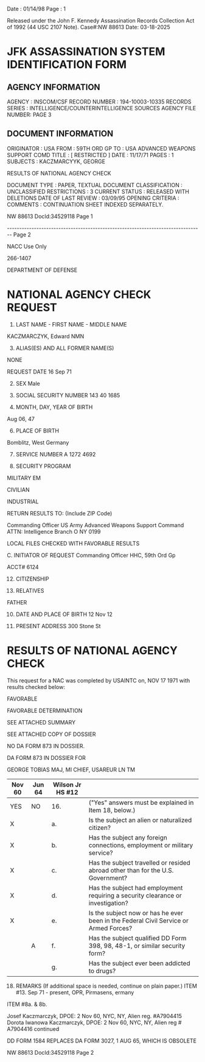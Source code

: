Date : 01/14/98
Page : 1

Released under the John F. Kennedy
Assassination Records Collection Act of
1992 (44 USC 2107 Note). Case#:NW
88613 Date: 03-18-2025

# JFK ASSASSINATION SYSTEM IDENTIFICATION FORM

## AGENCY INFORMATION

AGENCY : INSCOM/CSF
RECORD NUMBER : 194-10003-10335
RECORDS SERIES : INTELLIGENCE/COUNTERINTELLIGENCE SOURCES
AGENCY FILE NUMBER: PAGE 3

## DOCUMENT INFORMATION

ORIGINATOR : USA
FROM : 59TH ORD GP
TO : USA ADVANCED WEAPONS SUPPORT COMD
TITLE : [ RESTRICTED ]
DATE : 11/17/71
PAGES : 1
SUBJECTS : KACZMARCYYK, GEORGE

RESULTS OF NATIONAL AGENCY CHECK

DOCUMENT TYPE : PAPER, TEXTUAL DOCUMENT
CLASSIFICATION : UNCLASSIFIED
RESTRICTIONS : 3
CURRENT STATUS : RELEASED WITH DELETIONS
DATE OF LAST REVIEW : 03/09/95
OPENING CRITERIA :
COMMENTS : CONTINUATION SHEET INDEXED SEPARATELY.

NW 88613 Docld:34529118 Page 1


-------------------------------------------------------------------------------- Page 2

NACC Use Only

266-1407

DEPARTMENT OF DEFENSE

# NATIONAL AGENCY CHECK REQUEST

1. LAST NAME - FIRST NAME - MIDDLE NAME

KACZMARCZYK, Edward NMN

3. ALIAS(ES) AND ALL FORMER NAME(S)

NONE

REQUEST DATE
16 Sep 71

2. SEX
   Male

4. SOCIAL SECURITY NUMBER
   143 40 1685

5. MONTH, DAY, YEAR OF BIRTH

Aug 06, 47

6. PLACE OF BIRTH

Bomblitz, West Germany

7. SERVICE NUMBER
   A 1272 4692

8. SECURITY PROGRAM

MILITARY EM

CIVILIAN

INDUSTRIAL

RETURN
RESULTS
TO:
(Include ZIP
Code)

Commanding Officer
US Army Advanced Weapons Support Command
ATTN: Intelligence Branch
O NY 0199

LOCAL FILES CHECKED
WITH FAVORABLE RESULTS

C. INITIATOR OF REQUEST
Commanding Officer
HHC, 59th Ord Gp

ACCT# 6124

12. CITIZENSHIP

9. RELATIVES

FATHER

10. DATE AND PLACE OF BIRTH
    12 Nov 12

11. PRESENT ADDRESS
    300 Stone St

# RESULTS OF NATIONAL AGENCY CHECK

This request for a NAC was completed by USAINTC on, NOV 17 1971
with results checked below:

FAVORABLE

FAVORABLE DETERMINATION

SEE ATTACHED SUMMARY

SEE ATTACHED COPY OF DOSSIER

NO DA FORM 873 IN DOSSIER.

DA FORM 873 IN DOSSIER FOR

GEORGE TOBIAS
MAJ, MI
CHIEF, USAREUR LN TM

| Nov 60 | Jun 64 | Wilson Jr HS #12 |                                                                                      |
| ------ | ------ | ---------------- | ------------------------------------------------------------------------------------ |
| YES    | NO     | 16.              | ("Yes" answers must be explained in Item 18, below.)                                 |
| X      |        | a.               | Is the subject an alien or naturalized citizen?                                      |
| X      |        | b.               | Has the subject any foreign connections, employment or military service?             |
| X      |        | c.               | Has the subject travelled or resided abroad other than for the U.S. Government?      |
| X      |        | d.               | Has the subject had employment requiring a security clearance or investigation?      |
| X      |        | e.               | Is the subject now or has he ever been in the Federal Civil Service or Armed Forces? |
|        | A      | f.               | Has the subject qualified DD Form 398, 98, 48-1, or similar security form?           |
|        |        | g.               | Has the subject ever been addicted to drugs?                                         |

18. REMARKS (If additional space is needed, continue on plain paper.)
    ITEM #13. Sep 71 - present, OPR, Pirmasens, ermany

ITEM #8a. & 8b.

Josef Kaczmarczyk, DPOE: 2 Nov 60, NYC, NY, Alien reg. #A7904415
Dorota Iwanowa Kaczmarczyk, DPOE: 2 Nov 60, NYC, NY, Alien reg # A7904416
continued

DD FORM 1584 REPLACES DA FORM 3027, 1 AUG 65, WHICH IS OBSOLETE

NW 88613 Docld:34529118 Page 2
